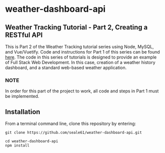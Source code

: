 # weather-dashboard-api  
## Weather Tracking Tutorial - Part 2, Creating a RESTful API

This is Part 2 of the Weather Tracking tutorial series using Node, MySQL, and Vue/Vuetify. Code and instructions for Part 1 of this series can be found [here](https://github.com/seale61/weather-project-backend). The code in this series of tutorials is designed to provide an example of Full Stack Web Development. In this case, creation of a weather history dashboard, and a standard web-based weather application.  
### NOTE
In order for this part of the project to work, all code and steps in Part 1 must be implemented.  

## Installation
From a terminal command line, clone this repository by entering:   
  
    git clone https://github.com/seale61/weather-dashboard-api.git  
  
    cd weather-dashboard-api  
    npm install  
